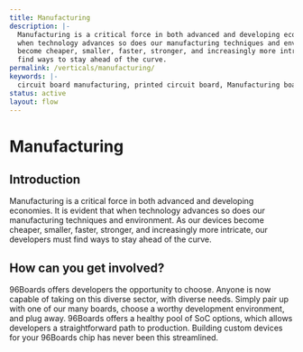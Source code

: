 ```yaml
---
title: Manufacturing
description: |-
  Manufacturing is a critical force in both advanced and developing economies. It is evident that
  when technology advances so does our manufacturing techniques and environment. As our devices
  become cheaper, smaller, faster, stronger, and increasingly more intricate, our developers must
  find ways to stay ahead of the curve.
permalink: /verticals/manufacturing/
keywords: |-
  circuit board manufacturing, printed circuit board, Manufacturing board, Manufacturing development boards,
status: active
layout: flow
---
```

# Manufacturing

## Introduction

Manufacturing is a critical force in both advanced and developing economies. It is evident that
when technology advances so does our manufacturing techniques and environment. As our devices
become cheaper, smaller, faster, stronger, and increasingly more intricate, our developers must
find ways to stay ahead of the curve.


## How can you get involved?

96Boards offers developers the opportunity to choose. Anyone is now capable of taking on this
diverse sector, with diverse needs. Simply pair up with one of our many boards, choose a worthy
development environment, and plug away. 96Boards offers a healthy pool of SoC options, which allows
developers a straightforward path to production. Building custom devices for your 96Boards chip has
never been this streamlined.
